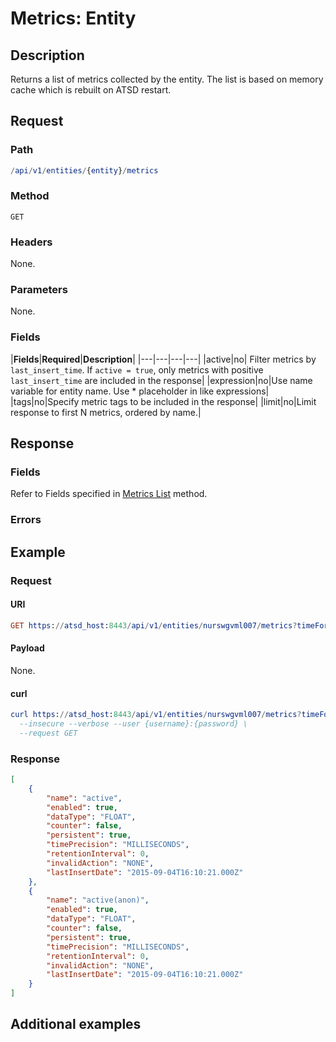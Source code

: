 # Metrics: Entity

## Description

Returns a list of metrics collected by the entity. The list is based on memory cache which is rebuilt on ATSD restart.

## Request

### Path

```elm
/api/v1/entities/{entity}/metrics
```

### Method

```
GET
```

### Headers

None.

### Parameters

None.

### Fields

|**Fields**|**Required**|**Description**|
|---|---|---|---|
|active|no| Filter metrics by `last_insert_time`. If `active = true`, only metrics with positive `last_insert_time` are included in the response|
|expression|no|Use name variable for entity name. Use * placeholder in like expressions|
|tags|no|Specify metric tags to be included in the response|
|limit|no|Limit response to first N metrics, ordered by name.|

## Response

### Fields

Refer to Fields specified in [Metrics List](list.md#fields) method.

### Errors

## Example

### Request

#### URI

```elm
GET https://atsd_host:8443/api/v1/entities/nurswgvml007/metrics?timeFormat=iso&limit=2
```

#### Payload

None.

#### curl

```elm
curl https://atsd_host:8443/api/v1/entities/nurswgvml007/metrics?timeFormat=iso&limit=2H \
  --insecure --verbose --user {username}:{password} \
  --request GET
``` 

### Response

```json
[
    {
        "name": "active",
        "enabled": true,
        "dataType": "FLOAT",
        "counter": false,
        "persistent": true,
        "timePrecision": "MILLISECONDS",
        "retentionInterval": 0,
        "invalidAction": "NONE",
        "lastInsertDate": "2015-09-04T16:10:21.000Z"
    },
    {
        "name": "active(anon)",
        "enabled": true,
        "dataType": "FLOAT",
        "counter": false,
        "persistent": true,
        "timePrecision": "MILLISECONDS",
        "retentionInterval": 0,
        "invalidAction": "NONE",
        "lastInsertDate": "2015-09-04T16:10:21.000Z"
    }
]
```

## Additional examples
